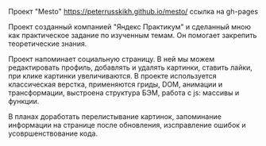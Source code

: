 Проект "Mesto"
https://peterrusskikh.github.io/mesto/ ссылка на gh-pages

Проект созданный компанией "Яндекс Практикум" и сделанный мною как практическое задание по изученным темам. Он помогает закрепить теоретические знания.

Проект напоминает социальную страницу. В ней мы можем редактировать профиль, добавлять и удалять картинки, ставить лайки, при клике картинки увеличиваются. В проекте используется классическая верстка, применяются гриды, DOM, анимации и трансформации, выстроена структура БЭМ, работа с js: массивы и функции.

В планах доработать перелистывание картинок, запоминание информации на странице после обновления, изсправление ошибок и усовршенствование кода.



